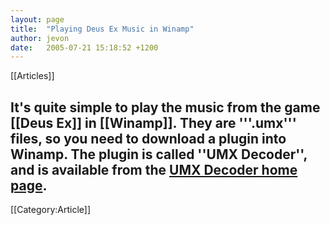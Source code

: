 ```yaml
---
layout: page
title:  "Playing Deus Ex Music in Winamp"
author: jevon
date:   2005-07-21 15:18:52 +1200
---
```


[[Articles]]

It's quite simple to play the music from the game [[Deus Ex]] in [[Winamp]]. They are '''.umx''' files, so you need to download a plugin into Winamp. The plugin is called ''UMX Decoder'', and is available from the <a href="http://www.umx-decoder.de.vu/">UMX Decoder home page</a>.
----
[[Category:Article]]